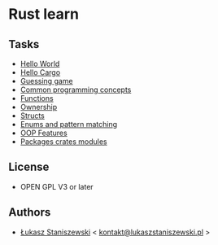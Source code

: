 # Rust learn

## Tasks

* [Hello World](001-helloWorld)
* [Hello Cargo](002-hello-cargo)
* [Guessing game](003-guessing-game)
* [Common programming concepts](004-common-programming-concepts)
* [Functions](005-functions-and-control-flow)
* [Ownership](006-ownership)
* [Structs](007-structs)
* [Enums and pattern matching](008-enums-and-pattern-matching)
* [OOP Features](009-oop-features)
* [Packages crates modules](010-packages-crates-modules)

## License

* OPEN GPL V3 or later

## Authors

* [Łukasz Staniszewski](http://lukaszstaniszewski.pl) < kontakt@lukaszstaniszewski.pl >